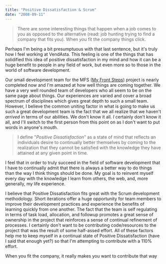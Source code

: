 ```yaml
---
title: "Positive Dissatisfaction & Scrum"
date: "2008-09-11"
---
```


> There are some interesting things that happen when a job comes to you as opposed to the alternative (read: job hunting trying to find a company that fits you). When *you* fit the company things click.

Perhaps I'm being a bit presumptuous with that last sentence, but it's truly how I feel working at VendAsta. This feeling is one of the things that has solidified this idea of positive dissatisfaction in my mind and how it can be a huge benefit to people in any field of work, but even more so to those in the world of software development.

Our small development team for the MFS ([My Front Steps](https://www.myfrontsteps.com)) project is nearly completed now and I'm amazed at how well things are coming together. We have a very well rounded team of developers who all seem to be on the same page about things. Our experiences are varied and cover a broad spectrum of disciplines which gives great depth to such a small team. However, I believe the common uniting factor in what is going to make us such a great development team is the fact that we all realize that we haven't *arrived* in terms of our abilities. We don't know it all. *I* certainly don't know it all, and I'll switch to the first person from this point on as I don't want to put words in anyone's mouth.

> I define "*Positive* *Dissatisfaction*" as a state of mind that reflects an individuals desire to continually better themselves by coming to the realization that they cannot be satisfied with the knowledge they have attained at any given point in time.

I feel that in order to truly succeed in the field of software development that I have to continually admit that there is always a better way to do things than the way I think things should be done. My goal is to reinvent myself every day with the knowledge I learn from others, the web, and, more generally, my life experience.

I believe that Positive Dissatisfaction fits great with the Scrum development methodology. Short iterations offer a huge opportunity for team members to improve their development practices and experience the benefits of learning quickly from one another. The fact that the team is self regulating in terms of task load, allocation, and followup promotes a great sense of ownership in the project that reinforces a sense of continual refinement of processes. I certainly don't want to be contributing code/resources to the project that was the result of some half-assed effort. All of these factors help me to keep myself in a continual state of Positive Dissatisfaction (have I said that enough yet?) so that I'm attempting to contribute with a 110% effort.

When you fit the company, it really makes you want to contribute that way
